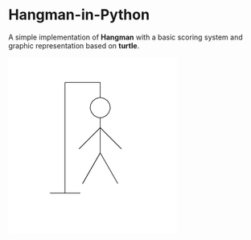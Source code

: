 # Hangman-in-Python

A simple implementation of **Hangman** with a basic scoring system and graphic representation based on **turtle**.

![Hangman](/img/hangman.png)
